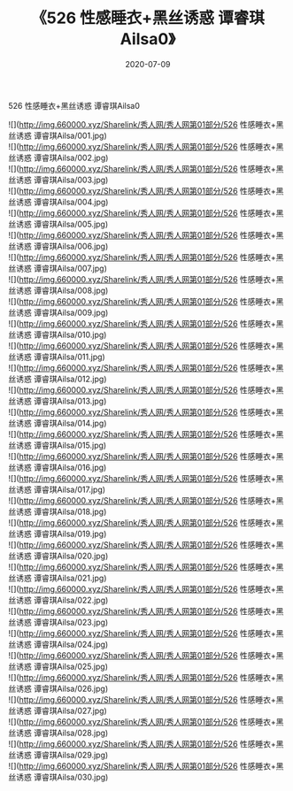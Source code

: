 ﻿---
layout: post
title:  《526 性感睡衣+黑丝诱惑 谭睿琪Ailsa0》
date:   2020-07-09
img: http://img.660000.xyz/Sharelink/秀人网/秀人网第01部分/526 性感睡衣+黑丝诱惑 谭睿琪Ailsa0/000.jpg
categories: [美女, 清纯, 唯美]
---

526 性感睡衣+黑丝诱惑 谭睿琪Ailsa0

  ![](http://img.660000.xyz/Sharelink/秀人网/秀人网第01部分/526 性感睡衣+黑丝诱惑 谭睿琪Ailsa/001.jpg) <br> ![](http://img.660000.xyz/Sharelink/秀人网/秀人网第01部分/526 性感睡衣+黑丝诱惑 谭睿琪Ailsa/002.jpg) <br> ![](http://img.660000.xyz/Sharelink/秀人网/秀人网第01部分/526 性感睡衣+黑丝诱惑 谭睿琪Ailsa/003.jpg) <br> ![](http://img.660000.xyz/Sharelink/秀人网/秀人网第01部分/526 性感睡衣+黑丝诱惑 谭睿琪Ailsa/004.jpg) <br> ![](http://img.660000.xyz/Sharelink/秀人网/秀人网第01部分/526 性感睡衣+黑丝诱惑 谭睿琪Ailsa/005.jpg) <br> ![](http://img.660000.xyz/Sharelink/秀人网/秀人网第01部分/526 性感睡衣+黑丝诱惑 谭睿琪Ailsa/006.jpg) <br> ![](http://img.660000.xyz/Sharelink/秀人网/秀人网第01部分/526 性感睡衣+黑丝诱惑 谭睿琪Ailsa/007.jpg) <br> ![](http://img.660000.xyz/Sharelink/秀人网/秀人网第01部分/526 性感睡衣+黑丝诱惑 谭睿琪Ailsa/008.jpg) <br> ![](http://img.660000.xyz/Sharelink/秀人网/秀人网第01部分/526 性感睡衣+黑丝诱惑 谭睿琪Ailsa/009.jpg) <br> ![](http://img.660000.xyz/Sharelink/秀人网/秀人网第01部分/526 性感睡衣+黑丝诱惑 谭睿琪Ailsa/010.jpg) <br> ![](http://img.660000.xyz/Sharelink/秀人网/秀人网第01部分/526 性感睡衣+黑丝诱惑 谭睿琪Ailsa/011.jpg) <br> ![](http://img.660000.xyz/Sharelink/秀人网/秀人网第01部分/526 性感睡衣+黑丝诱惑 谭睿琪Ailsa/012.jpg) <br> ![](http://img.660000.xyz/Sharelink/秀人网/秀人网第01部分/526 性感睡衣+黑丝诱惑 谭睿琪Ailsa/013.jpg) <br> ![](http://img.660000.xyz/Sharelink/秀人网/秀人网第01部分/526 性感睡衣+黑丝诱惑 谭睿琪Ailsa/014.jpg) <br> ![](http://img.660000.xyz/Sharelink/秀人网/秀人网第01部分/526 性感睡衣+黑丝诱惑 谭睿琪Ailsa/015.jpg) <br> ![](http://img.660000.xyz/Sharelink/秀人网/秀人网第01部分/526 性感睡衣+黑丝诱惑 谭睿琪Ailsa/016.jpg) <br> ![](http://img.660000.xyz/Sharelink/秀人网/秀人网第01部分/526 性感睡衣+黑丝诱惑 谭睿琪Ailsa/017.jpg) <br> ![](http://img.660000.xyz/Sharelink/秀人网/秀人网第01部分/526 性感睡衣+黑丝诱惑 谭睿琪Ailsa/018.jpg) <br> ![](http://img.660000.xyz/Sharelink/秀人网/秀人网第01部分/526 性感睡衣+黑丝诱惑 谭睿琪Ailsa/019.jpg) <br> ![](http://img.660000.xyz/Sharelink/秀人网/秀人网第01部分/526 性感睡衣+黑丝诱惑 谭睿琪Ailsa/020.jpg) <br> ![](http://img.660000.xyz/Sharelink/秀人网/秀人网第01部分/526 性感睡衣+黑丝诱惑 谭睿琪Ailsa/021.jpg) <br> ![](http://img.660000.xyz/Sharelink/秀人网/秀人网第01部分/526 性感睡衣+黑丝诱惑 谭睿琪Ailsa/022.jpg) <br> ![](http://img.660000.xyz/Sharelink/秀人网/秀人网第01部分/526 性感睡衣+黑丝诱惑 谭睿琪Ailsa/023.jpg) <br> ![](http://img.660000.xyz/Sharelink/秀人网/秀人网第01部分/526 性感睡衣+黑丝诱惑 谭睿琪Ailsa/024.jpg) <br> ![](http://img.660000.xyz/Sharelink/秀人网/秀人网第01部分/526 性感睡衣+黑丝诱惑 谭睿琪Ailsa/025.jpg) <br> ![](http://img.660000.xyz/Sharelink/秀人网/秀人网第01部分/526 性感睡衣+黑丝诱惑 谭睿琪Ailsa/026.jpg) <br> ![](http://img.660000.xyz/Sharelink/秀人网/秀人网第01部分/526 性感睡衣+黑丝诱惑 谭睿琪Ailsa/027.jpg) <br> ![](http://img.660000.xyz/Sharelink/秀人网/秀人网第01部分/526 性感睡衣+黑丝诱惑 谭睿琪Ailsa/028.jpg) <br> ![](http://img.660000.xyz/Sharelink/秀人网/秀人网第01部分/526 性感睡衣+黑丝诱惑 谭睿琪Ailsa/029.jpg) <br> ![](http://img.660000.xyz/Sharelink/秀人网/秀人网第01部分/526 性感睡衣+黑丝诱惑 谭睿琪Ailsa/030.jpg) <br>